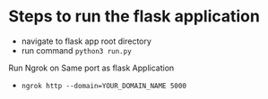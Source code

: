 
# Steps to run the flask application

- navigate to flask app root directory
- run command `python3 run.py`

Run Ngrok on Same port as flask Application
- `ngrok http --domain=YOUR_DOMAIN_NAME 5000`

  
